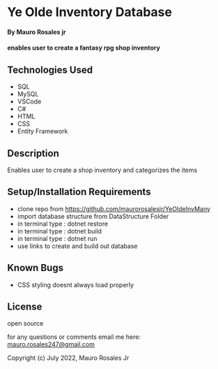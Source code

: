 # Ye Olde Inventory Database

#### By Mauro Rosales jr

#### enables user to create a fantasy rpg shop inventory

## Technologies Used

* SQL
* MySQL
* VSCode
* C#
* HTML
* CSS
* Entity Framework

## Description

Enables user to create a shop inventory and categorizes the items 

## Setup/Installation Requirements

* clone repo from https://github.com/maurorosalesjr/YeOldeInvMany
* import database structure from DataStructure Folder
* in terminal type : dotnet restore
* in terminal type : dotnet build
* in terminal type : dotnet run
* use links to create and build out database



## Known Bugs

* CSS styling doesnt always load properly

## License

open source

for any questions or comments email me here: mauro.rosales247@gmail.com

Copyright (c) July 2022, Mauro Rosales Jr